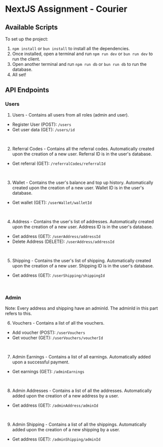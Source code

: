 # NextJS Assignment - Courier

## Available Scripts

To set up the project:

1. `npm install` or `bun install` to install all the dependencies.
2. Once installed, open a terminal and run `npm run dev` or `bun run dev` to run the client.
3. Open another terminal and run `npm run db` or `bun run db` to run the database.
4. All set!

## API Endpoints

### Users

1. Users - Contains all users from all roles (admin and user).

- Register User (POST): `/users`
- Get user data (GET): `/users/id`

<br />

2. Referral Codes - Contains all the referral codes. Automatically created upon the creation of a new user. Referral ID is in the user's database.

- Get referral (GET): `/referralCodes/referralId`

<br />

3. Wallet - Contains the user's balance and top up history. Automatically created upon the creation of a new user. Wallet ID is in the user's database.

- Get wallet (GET): `/userWallet/walletId`

<br />

4. Address - Contains the user's list of addresses. Automatically created upon the creation of a new user. Address ID is in the user's database.

- Get address (GET): `/userAddress/addressId`
- Delete Address (DELETE): `/userAddress/addressId`

<br />

5. Shipping - Contains the user's list of shipping. Automatically created upon the creation of a new user. Shipping ID is in the user's database.

- Get address (GET): `/userShipping/shippingId`

<br />

### Admin

Note: Every address and shipping have an adminId. The adminId in this part refers to this.

6. Vouchers - Contains a list of all the vouchers.

- Add voucher (POST): `/userVouchers`
- Get voucher (GET): `/userVouchers/voucherId`

<br />

7. Admin Earnings - Contains a list of all earnings. Automatically added upon a successful payment.

- Get earnings (GET): `/adminEarnings`

<br />

8. Admin Addresses - Contains a list of all the addresses. Automatically added upon the creation of a new address by a user.

- Get address (GET): `/adminAddress/adminId`

<br />

9. Admin Shipping - Contains a list of all the shippings. Automatically added upon the creation of a new shipping by a user.

- Get address (GET): `/adminShipping/adminId`
